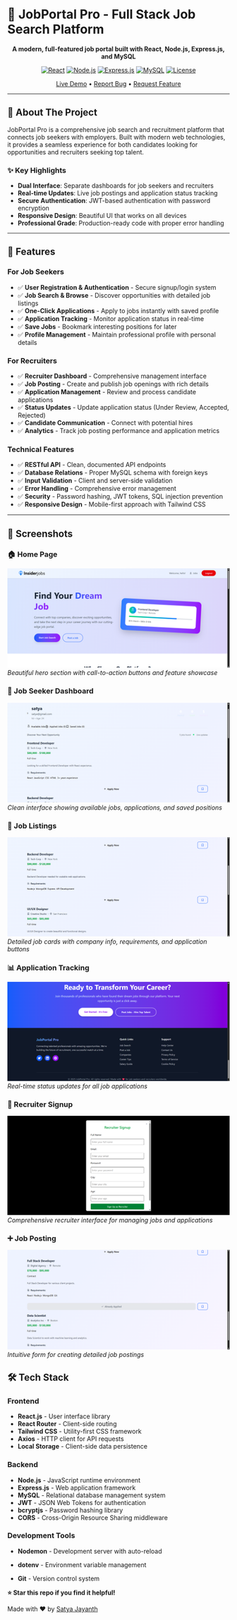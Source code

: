 
# 🚀 JobPortal Pro - Full Stack Job Search Platform

<div align="center">


**A modern, full-featured job portal built with React, Node.js, Express.js, and MySQL**

[![React](https://img.shields.io/badge/React-18.0+-blue.svg)](https://reactjs.org/)
[![Node.js](https://img.shields.io/badge/Node.js-18.0+-green.svg)](https://nodejs.org/)
[![Express.js](https://img.shields.io/badge/Express.js-4.18+-lightgrey.svg)](https://expressjs.com/)
[![MySQL](https://img.shields.io/badge/MySQL-8.0+-orange.svg)](https://mysql.com/)
[![License](https://img.shields.io/badge/License-MIT-yellow.svg)](./LICENSE)

[Live Demo](https://your-demo-link.com) • [Report Bug](https://github.com/yourusername/jobportal-pro/issues) • [Request Feature](https://github.com/yourusername/jobportal-pro/issues)

</div>

---
## 🌟 About The Project

JobPortal Pro is a comprehensive job search and recruitment platform that connects job seekers with employers. Built with modern web technologies, it provides a seamless experience for both candidates looking for opportunities and recruiters seeking top talent.

### ✨ Key Highlights

- **Dual Interface**: Separate dashboards for job seekers and recruiters
- **Real-time Updates**: Live job postings and application status tracking
- **Secure Authentication**: JWT-based authentication with password encryption
- **Responsive Design**: Beautiful UI that works on all devices
- **Professional Grade**: Production-ready code with proper error handling

---

## 🎯 Features
### For Job Seekers
- ✅ **User Registration & Authentication** - Secure signup/login system
- ✅ **Job Search & Browse** - Discover opportunities with detailed job listings
- ✅ **One-Click Applications** - Apply to jobs instantly with saved profile
- ✅ **Application Tracking** - Monitor application status in real-time
- ✅ **Save Jobs** - Bookmark interesting positions for later
- ✅ **Profile Management** - Maintain professional profile with personal details

### For Recruiters
- ✅ **Recruiter Dashboard** - Comprehensive management interface
- ✅ **Job Posting** - Create and publish job openings with rich details
- ✅ **Application Management** - Review and process candidate applications
- ✅ **Status Updates** - Update application status (Under Review, Accepted, Rejected)
- ✅ **Candidate Communication** - Connect with potential hires
- ✅ **Analytics** - Track job posting performance and application metrics

### Technical Features
- ✅ **RESTful API** - Clean, documented API endpoints
- ✅ **Database Relations** - Proper MySQL schema with foreign keys
- ✅ **Input Validation** - Client and server-side validation
- ✅ **Error Handling** - Comprehensive error management
- ✅ **Security** - Password hashing, JWT tokens, SQL injection prevention
- ✅ **Responsive Design** - Mobile-first approach with Tailwind CSS

---
## 📸 Screenshots

### 🏠 Home Page
![Home Page](https://github.com/tamiresatyajayanth58/JOB_PORTAL/blob/492d2956c21b34c30982a1c246b47f79143ad817/screenshots/Homepage.png)
*Beautiful hero section with call-to-action buttons and feature showcase*

### 👤 Job Seeker Dashboard
![Job Seeker Dashboard](https://github.com/tamiresatyajayanth58/JOB_PORTAL/blob/f579c930598d3416efb3ed97198a22d8dfcf8727/screenshots/job-seeker-dashboard.png)
*Clean interface showing available jobs, applications, and saved positions*

### 💼 Job Listings
![Job Listings](https://github.com/tamiresatyajayanth58/JOB_PORTAL/blob/f579c930598d3416efb3ed97198a22d8dfcf8727/screenshots/job-listings.png)
*Detailed job cards with company info, requirements, and application buttons*

### 📊 Application Tracking
![Application Tracking](https://github.com/tamiresatyajayanth58/JOB_PORTAL/blob/f579c930598d3416efb3ed97198a22d8dfcf8727/screenshots/Tracking.png)
*Real-time status updates for all job applications*

### 🏢 Recruiter Signup
![Recruiter Signup](https://github.com/tamiresatyajayanth58/JOB_PORTAL/blob/f579c930598d3416efb3ed97198a22d8dfcf8727/screenshots/recruiter-dashboard.png)
*Comprehensive recruiter interface for managing jobs and applications*

### ➕ Job Posting
![Job Posting](https://github.com/tamiresatyajayanth58/JOB_PORTAL/blob/f579c930598d3416efb3ed97198a22d8dfcf8727/screenshots/job-posting.png)
*Intuitive form for creating detailed job postings*

## 🛠 Tech Stack

### Frontend
- **React.js** - User interface library
- **React Router** - Client-side routing
- **Tailwind CSS** - Utility-first CSS framework
- **Axios** - HTTP client for API requests
- **Local Storage** - Client-side data persistence

### Backend
- **Node.js** - JavaScript runtime environment
- **Express.js** - Web application framework
- **MySQL** - Relational database management system
- **JWT** - JSON Web Tokens for authentication
- **bcryptjs** - Password hashing library
- **CORS** - Cross-Origin Resource Sharing middleware

### Development Tools
- **Nodemon** - Development server with auto-reload
- **dotenv** - Environment variable management
- **Git** - Version control system

  <div align="center">

**⭐ Star this repo if you find it helpful!**

Made with ❤️ by [Satya Jayanth](https://github.com/tamiresatyajayanth58)

</div>
